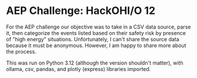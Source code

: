 # AEP Challenge: HackOHI/O 12
For the AEP challenge our objective was to take in a CSV data source, parse it, then categorize the events listed based on their safety risk by presence of "high energy" situations. Unfortunately, I can't share the source data because it must be anonymous. However, I am happy to share more about the process.

This was run on Python 3.12 (although the version shouldn't matter), with ollama, csv, pandas, and plotly (express) libraries imported.
